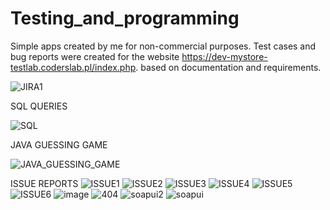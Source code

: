 # Testing_and_programming
Simple apps created by me for non-commercial purposes.
Test cases and bug reports were created for the website https://dev-mystore-testlab.coderslab.pl/index.php. based on documentation and requirements.

![JIRA1](https://user-images.githubusercontent.com/124705412/233926528-e3793cd8-ac63-4a99-ae8e-66dd621ddff5.PNG)


SQL QUERIES 


![SQL](https://user-images.githubusercontent.com/124705412/234042869-ba9d30e8-15b2-4129-8726-55ceecfe2971.PNG)

JAVA GUESSING GAME

![JAVA_GUESSING_GAME](https://user-images.githubusercontent.com/124705412/234066233-e26976e5-12e9-4fef-82eb-ffe3881a6ded.PNG)

ISSUE REPORTS
![ISSUE1](https://user-images.githubusercontent.com/124705412/234069132-3a829920-164c-4b5e-afaf-3df041b89e8f.PNG)
![ISSUE2](https://user-images.githubusercontent.com/124705412/234069158-60e506c1-89de-49d6-b494-2334d19f628a.PNG)
![ISSUE3](https://user-images.githubusercontent.com/124705412/234069175-99b02a0e-65b0-4473-acd8-5895b75b60e5.PNG)
![ISSUE4](https://user-images.githubusercontent.com/124705412/234069187-af0a516a-5fc7-4c94-8ad3-39decf9dae54.PNG)
![ISSUE5](https://user-images.githubusercontent.com/124705412/234069200-1107170b-0a3e-4030-9cba-73fc1bed94cf.PNG)
![ISSUE6](https://user-images.githubusercontent.com/124705412/234069210-687d25b3-6409-45c0-a36d-d506a84398cb.PNG)
![image](https://user-images.githubusercontent.com/124705412/234805769-c93442af-1961-4fa1-885c-849ec2ab2bd8.png)
![404](https://user-images.githubusercontent.com/124705412/235152139-e8e9e0b2-fea4-4d17-bc33-b9776da9ba0e.PNG)
![soapui2](https://user-images.githubusercontent.com/124705412/235152190-c0d6ef17-7b90-45c9-9365-c7a97d3967fc.PNG)
![soapui](https://user-images.githubusercontent.com/124705412/235152203-48fa610a-7968-494b-a42c-7a320a7c4137.PNG)
